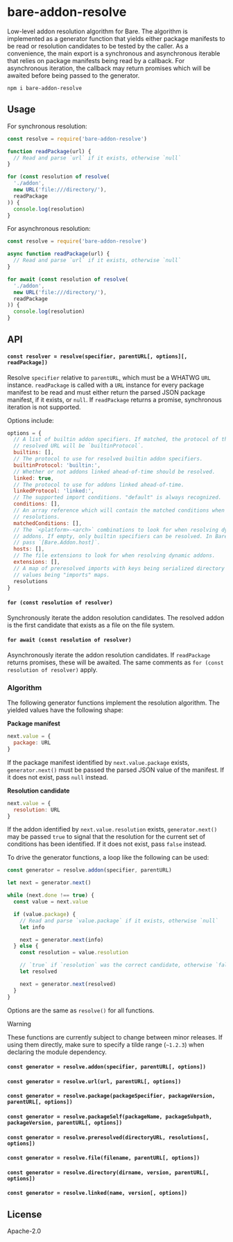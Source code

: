 # bare-addon-resolve

Low-level addon resolution algorithm for Bare. The algorithm is implemented as a generator function that yields either package manifests to be read or resolution candidates to be tested by the caller. As a convenience, the main export is a synchronous and asynchronous iterable that relies on package manifests being read by a callback. For asynchronous iteration, the callback may return promises which will be awaited before being passed to the generator.

```
npm i bare-addon-resolve
```

## Usage

For synchronous resolution:

```js
const resolve = require('bare-addon-resolve')

function readPackage(url) {
  // Read and parse `url` if it exists, otherwise `null`
}

for (const resolution of resolve(
  './addon',
  new URL('file:///directory/'),
  readPackage
)) {
  console.log(resolution)
}
```

For asynchronous resolution:

```js
const resolve = require('bare-addon-resolve')

async function readPackage(url) {
  // Read and parse `url` if it exists, otherwise `null`
}

for await (const resolution of resolve(
  './addon',
  new URL('file:///directory/'),
  readPackage
)) {
  console.log(resolution)
}
```

## API

#### `const resolver = resolve(specifier, parentURL[, options][, readPackage])`

Resolve `specifier` relative to `parentURL`, which must be a WHATWG `URL` instance. `readPackage` is called with a `URL` instance for every package manifest to be read and must either return the parsed JSON package manifest, if it exists, or `null`. If `readPackage` returns a promise, synchronous iteration is not supported.

Options include:

```js
options = {
  // A list of builtin addon specifiers. If matched, the protocol of the
  // resolved URL will be `builtinProtocol`.
  builtins: [],
  // The protocol to use for resolved builtin addon specifiers.
  builtinProtocol: 'builtin:',
  // Whether or not addons linked ahead-of-time should be resolved.
  linked: true,
  // The protocol to use for addons linked ahead-of-time.
  linkedProtocol: 'linked:',
  // The supported import conditions. "default" is always recognized.
  conditions: [],
  // An array reference which will contain the matched conditions when yielding
  // resolutions.
  matchedConditions: [],
  // The `<platform>-<arch>` combinations to look for when resolving dynamic
  // addons. If empty, only builtin specifiers can be resolved. In Bare,
  // pass `[Bare.Addon.host]`.
  hosts: [],
  // The file extensions to look for when resolving dynamic addons.
  extensions: [],
  // A map of preresolved imports with keys being serialized directory URLs and
  // values being "imports" maps.
  resolutions
}
```

#### `for (const resolution of resolver)`

Synchronously iterate the addon resolution candidates. The resolved addon is the first candidate that exists as a file on the file system.

#### `for await (const resolution of resolver)`

Asynchronously iterate the addon resolution candidates. If `readPackage` returns promises, these will be awaited. The same comments as `for (const resolution of resolver)` apply.

### Algorithm

The following generator functions implement the resolution algorithm. The yielded values have the following shape:

**Package manifest**

```js
next.value = {
  package: URL
}
```

If the package manifest identified by `next.value.package` exists, `generator.next()` must be passed the parsed JSON value of the manifest. If it does not exist, pass `null` instead.

**Resolution candidate**

```js
next.value = {
  resolution: URL
}
```

If the addon identified by `next.value.resolution` exists, `generator.next()` may be passed `true` to signal that the resolution for the current set of conditions has been identified. If it does not exist, pass `false` instead.

To drive the generator functions, a loop like the following can be used:

```js
const generator = resolve.addon(specifier, parentURL)

let next = generator.next()

while (next.done !== true) {
  const value = next.value

  if (value.package) {
    // Read and parse `value.package` if it exists, otherwise `null`
    let info

    next = generator.next(info)
  } else {
    const resolution = value.resolution

    // `true` if `resolution` was the correct candidate, otherwise `false`
    let resolved

    next = generator.next(resolved)
  }
}
```

Options are the same as `resolve()` for all functions.

> [!WARNING]
> These functions are currently subject to change between minor releases. If using them directly, make sure to specify a tilde range (`~1.2.3`) when declaring the module dependency.

#### `const generator = resolve.addon(specifier, parentURL[, options])`

#### `const generator = resolve.url(url, parentURL[, options])`

#### `const generator = resolve.package(packageSpecifier, packageVersion, parentURL[, options])`

#### `const generator = resolve.packageSelf(packageName, packageSubpath, packageVersion, parentURL[, options])`

#### `const generator = resolve.preresolved(directoryURL, resolutions[, options])`

#### `const generator = resolve.file(filename, parentURL[, options])`

#### `const generator = resolve.directory(dirname, version, parentURL[, options])`

#### `const generator = resolve.linked(name, version[, options])`

## License

Apache-2.0
